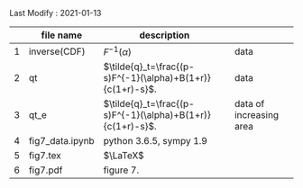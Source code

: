 Last Modify : 2021-01-13

|      | file name       | description                                                |                          |
| ---- | --------------- | ---------------------------------------------------------- | ------------------------ |
| 1    | inverse(CDF)    | $F^{-1}(\alpha)$                                           | data                     |
| 2    | qt              | $\tilde{q}_t=\frac{(p-s)F^{-1}(\alpha)+B(1+r)}{c(1+r)-s}$. | data                     |
| 3    | qt_e            | $\tilde{q}_t=\frac{(p-s)F^{-1}(\alpha)+B(1+r)}{c(1+r)-s}$. | data of  increasing area |
| 4    | fig7_data.ipynb | python 3.6.5, sympy 1.9                                    |                          |
| 5    | fig7.tex        | $\LaTeX$                                                   |                          |
| 6    | fig7.pdf        | figure 7.                                                  |                          |

